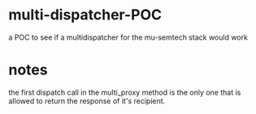 # multi-dispatcher-POC
a POC to see if a multidispatcher for the mu-semtech stack would work
# notes
the first dispatch call in the multi_proxy method is the only one that is allowed to return the response of it's recipient.
